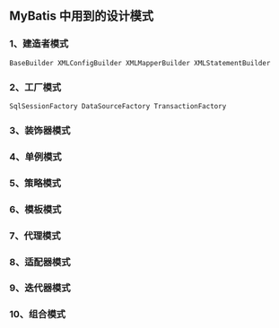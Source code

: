 ## MyBatis 中用到的设计模式
### 1、建造者模式 
`BaseBuilder XMLConfigBuilder XMLMapperBuilder XMLStatementBuilder`

### 2、工厂模式
`SqlSessionFactory DataSourceFactory TransactionFactory`

### 3、装饰器模式

### 4、单例模式

### 5、策略模式

### 6、模板模式

### 7、代理模式

### 8、适配器模式

### 9、迭代器模式

### 10、组合模式
